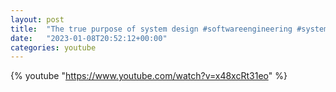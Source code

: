 ```yaml
---
layout: post
title:  "The true purpose of system design #softwareengineering #systemdesign"
date:   "2023-01-08T20:52:12+00:00"
categories: youtube
---
```

{% youtube  "https://www.youtube.com/watch?v=x48xcRt31eo" %}
<br />


